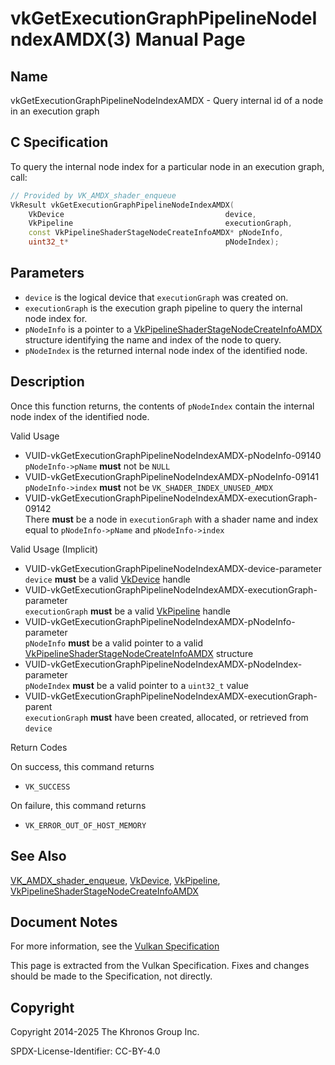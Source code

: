 # vkGetExecutionGraphPipelineNodeIndexAMDX(3) Manual Page

## Name

vkGetExecutionGraphPipelineNodeIndexAMDX - Query internal id of a node in an execution graph



## [](#_c_specification)C Specification

To query the internal node index for a particular node in an execution graph, call:

```c++
// Provided by VK_AMDX_shader_enqueue
VkResult vkGetExecutionGraphPipelineNodeIndexAMDX(
    VkDevice                                    device,
    VkPipeline                                  executionGraph,
    const VkPipelineShaderStageNodeCreateInfoAMDX* pNodeInfo,
    uint32_t*                                   pNodeIndex);
```

## [](#_parameters)Parameters

- `device` is the logical device that `executionGraph` was created on.
- `executionGraph` is the execution graph pipeline to query the internal node index for.
- `pNodeInfo` is a pointer to a [VkPipelineShaderStageNodeCreateInfoAMDX](https://registry.khronos.org/vulkan/specs/latest/man/html/VkPipelineShaderStageNodeCreateInfoAMDX.html) structure identifying the name and index of the node to query.
- `pNodeIndex` is the returned internal node index of the identified node.

## [](#_description)Description

Once this function returns, the contents of `pNodeIndex` contain the internal node index of the identified node.

Valid Usage

- [](#VUID-vkGetExecutionGraphPipelineNodeIndexAMDX-pNodeInfo-09140)VUID-vkGetExecutionGraphPipelineNodeIndexAMDX-pNodeInfo-09140  
  `pNodeInfo->pName` **must** not be `NULL`
- [](#VUID-vkGetExecutionGraphPipelineNodeIndexAMDX-pNodeInfo-09141)VUID-vkGetExecutionGraphPipelineNodeIndexAMDX-pNodeInfo-09141  
  `pNodeInfo->index` **must** not be `VK_SHADER_INDEX_UNUSED_AMDX`
- [](#VUID-vkGetExecutionGraphPipelineNodeIndexAMDX-executionGraph-09142)VUID-vkGetExecutionGraphPipelineNodeIndexAMDX-executionGraph-09142  
  There **must** be a node in `executionGraph` with a shader name and index equal to `pNodeInfo->pName` and `pNodeInfo->index`

Valid Usage (Implicit)

- [](#VUID-vkGetExecutionGraphPipelineNodeIndexAMDX-device-parameter)VUID-vkGetExecutionGraphPipelineNodeIndexAMDX-device-parameter  
  `device` **must** be a valid [VkDevice](https://registry.khronos.org/vulkan/specs/latest/man/html/VkDevice.html) handle
- [](#VUID-vkGetExecutionGraphPipelineNodeIndexAMDX-executionGraph-parameter)VUID-vkGetExecutionGraphPipelineNodeIndexAMDX-executionGraph-parameter  
  `executionGraph` **must** be a valid [VkPipeline](https://registry.khronos.org/vulkan/specs/latest/man/html/VkPipeline.html) handle
- [](#VUID-vkGetExecutionGraphPipelineNodeIndexAMDX-pNodeInfo-parameter)VUID-vkGetExecutionGraphPipelineNodeIndexAMDX-pNodeInfo-parameter  
  `pNodeInfo` **must** be a valid pointer to a valid [VkPipelineShaderStageNodeCreateInfoAMDX](https://registry.khronos.org/vulkan/specs/latest/man/html/VkPipelineShaderStageNodeCreateInfoAMDX.html) structure
- [](#VUID-vkGetExecutionGraphPipelineNodeIndexAMDX-pNodeIndex-parameter)VUID-vkGetExecutionGraphPipelineNodeIndexAMDX-pNodeIndex-parameter  
  `pNodeIndex` **must** be a valid pointer to a `uint32_t` value
- [](#VUID-vkGetExecutionGraphPipelineNodeIndexAMDX-executionGraph-parent)VUID-vkGetExecutionGraphPipelineNodeIndexAMDX-executionGraph-parent  
  `executionGraph` **must** have been created, allocated, or retrieved from `device`

Return Codes

On success, this command returns

- `VK_SUCCESS`

On failure, this command returns

- `VK_ERROR_OUT_OF_HOST_MEMORY`

## [](#_see_also)See Also

[VK\_AMDX\_shader\_enqueue](https://registry.khronos.org/vulkan/specs/latest/man/html/VK_AMDX_shader_enqueue.html), [VkDevice](https://registry.khronos.org/vulkan/specs/latest/man/html/VkDevice.html), [VkPipeline](https://registry.khronos.org/vulkan/specs/latest/man/html/VkPipeline.html), [VkPipelineShaderStageNodeCreateInfoAMDX](https://registry.khronos.org/vulkan/specs/latest/man/html/VkPipelineShaderStageNodeCreateInfoAMDX.html)

## [](#_document_notes)Document Notes

For more information, see the [Vulkan Specification](https://registry.khronos.org/vulkan/specs/latest/html/vkspec.html#vkGetExecutionGraphPipelineNodeIndexAMDX)

This page is extracted from the Vulkan Specification. Fixes and changes should be made to the Specification, not directly.

## [](#_copyright)Copyright

Copyright 2014-2025 The Khronos Group Inc.

SPDX-License-Identifier: CC-BY-4.0